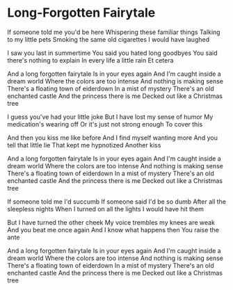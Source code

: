 # Long-Forgotten Fairytale

If someone told me you'd be here
Whispering these familiar things
Talking to my little pets
Smoking the same old cigarettes
I would have laughed

I saw you last in summertime
You said you hated long goodbyes
You said there's nothing to explain
In every life a little rain
Et cetera

And a long forgotten fairytale
Is in your eyes again
And I'm caught inside a dream world
Where the colors are too intense
And nothing is making sense
There's a floating town of eiderdown
In a mist of mystery
There's an old enchanted castle
And the princess there is me
Decked out like a Christmas tree

I guess you've had your little joke
But I have lost my sense of humor
My medication's wearing off
Or it's just not strong enough
To cover this

And then you kiss me like before
And I find myself wanting more
And you tell that little lie
That kept me hypnotized
Another kiss

And a long forgotten fairytale
Is in your eyes again
And I'm caught inside a dream world
Where the colors are too intense
And nothing is making sense
There's a floating town of eiderdown
In a mist of mystery
There's an old enchanted castle
And the princess there is me
Decked out like a Christmas tree

If someone told me I'd succumb
If someone said I'd be so dumb
After all the sleepless nights
When I turned on all the lights
I would have hit them

But I have turned the other cheek
My voice trembles my knees are weak
And you beat me once again
And I know what happens then
You raise the ante

And a long forgotten fairytale
Is in your eyes again
And I'm caught inside a dream world
Where the colors are too intense
And nothing is making sense
There's a floating town of eiderdown
In a mist of mystery
There's an old enchanted castle
And the princess there is me
Decked out like a Christmas tree
